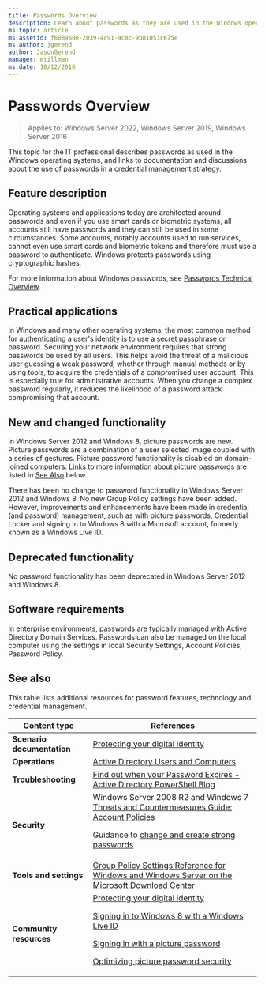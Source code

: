 ```yaml
---
title: Passwords Overview
description: Learn about passwords as they are used in the Windows operating systems, and find links to documentation and discussions about the use of passwords in a credential management strategy.
ms.topic: article
ms.assetid: f608960e-2039-4c91-9c8c-9b81053c675e
ms.author: jgerend
author: JasonGerend
manager: mtillman
ms.date: 10/12/2016
---
```

# Passwords Overview

>Applies to: Windows Server 2022, Windows Server 2019, Windows Server 2016

This topic for the IT professional describes passwords as used in the Windows operating systems, and links to documentation and discussions about the use of passwords in a credential management strategy.

## <a name="BKMK_OVER"></a>Feature description
Operating systems and applications today are architected around passwords and even if you use smart cards or biometric systems, all accounts still have passwords and they can still be used in some circumstances. Some accounts, notably accounts used to run services, cannot even use smart cards and biometric tokens and therefore must use a password to authenticate. Windows protects passwords using cryptographic hashes.

For more information about Windows passwords, see [Passwords Technical Overview](/previous-versions/windows/it-pro/windows-server-2008-R2-and-2008/hh994558(v=ws.10)).

## <a name="BKMK_APP"></a>Practical applications
In Windows and many other operating systems, the most common method for authenticating a user's identity is to use a secret passphrase or password. Securing your network environment requires that strong passwords be used by all users. This helps avoid the threat of a malicious user guessing a weak password, whether through manual methods or by using tools, to acquire the credentials of a compromised user account. This is especially true for administrative accounts. When you change a complex password regularly, it reduces the likelihood of a password attack compromising that account.

## <a name="BKMK_NEW"></a>New and changed functionality
In Windows Server 2012 and Windows 8, picture passwords are new. Picture passwords are a combination of a user selected image coupled with a series of gestures. Picture password functionality is disabled on domain\-joined computers. Links to more information about picture passwords are listed in [See Also](#BKMK_LINKS) below.

There has been no change to password functionality in Windows Server 2012 and Windows 8. No new Group Policy settings have been added. However, improvements and enhancements have been made in credential \(and password\) management, such as with picture passwords, Credential Locker and signing in to Windows 8 with a Microsoft account, formerly known as a Windows Live ID.

## <a name="BKMK_DEP"></a>Deprecated functionality
No password functionality has been deprecated in Windows Server 2012 and Windows 8.

## <a name="BKMK_SOFT"></a>Software requirements
In enterprise environments, passwords are typically managed with Active Directory Domain Services. Passwords can also be managed on the local computer using the settings in local Security Settings, Account Policies, Password Policy.

## <a name="BKMK_LINKS"></a>See also
This table lists additional resources for password features, technology and credential management.

|Content type|References|
|--------|-------|
|**Scenario documentation**|[Protecting your digital identity](https://blogs.msdn.com/b/b8/archive/2011/12/14/protecting-your-digital-identity.aspx)|
|**Operations**|[Active Directory Users and Computers](/previous-versions/windows/it-pro/windows-server-2008-R2-and-2008/cc754217(v=ws.11))|
|**Troubleshooting**|[Find out when your Password Expires \- Active Directory PowerShell Blog](https://blogs.msdn.com/b/adpowershell/archive/2010/08/09/9970198.aspx)|
|**Security**| Windows Server 2008 R2  and  Windows 7 [Threats and Countermeasures Guide: Account Policies](/previous-versions/windows/it-pro/windows-server-2008-R2-and-2008/hh125920(v=ws.10))<p>Guidance to [change and create strong passwords](https://support.microsoft.com/en-us/windows/create-and-use-strong-passwords-c5cebb49-8c53-4f5e-2bc4-fe357ca048eb)|
|**Tools and settings**|[Group Policy Settings Reference for Windows and Windows Server on the Microsoft Download Center](https://www.microsoft.com/download/en/details.aspx?amp;displaylang=en&displaylang=en&id=25250)|
|**Community resources**|[Protecting your digital identity](https://blogs.msdn.com/b/b8/archive/2011/12/14/protecting-your-digital-identity.aspx)<p>[Signing in to Windows 8 with a Windows Live ID](https://blogs.msdn.com/b/b8/archive/2011/09/26/signing-in-to-windows-8-with-a-windows-live-id.aspx)<p>[Signing in with a picture password](/archive/blogs/b8/signing-in-with-a-picture-password)<p>[Optimizing picture password security](/archive/blogs/b8/optimizing-picture-password-security)|
